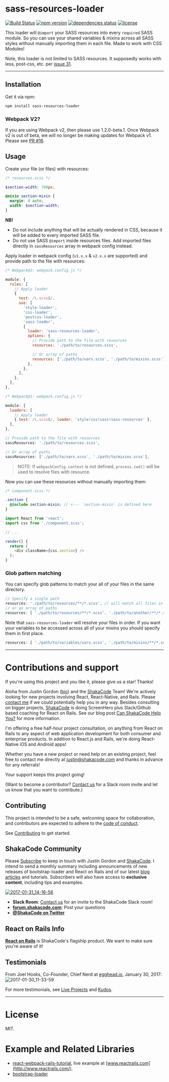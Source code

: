
# sass-resources-loader
[![Build Status](https://travis-ci.org/shakacode/react_on_rails.svg?branch=master)](https://travis-ci.org/shakacode/sass-resources-loader)
[![npm version](https://img.shields.io/npm/v/sass-resources-loader.svg?style=flat-square)](https://www.npmjs.com/package/sass-resources-loader)
[![dependencies status](https://img.shields.io/gemnasium/shakacode/sass-resources-loader.svg?style=flat-square)](https://gemnasium.com/shakacode/sass-resources-loader)
[![license](https://img.shields.io/npm/l/sass-resources-loader.svg?style=flat-square)](https://www.npmjs.com/package/sass-resources-loader)

This loader will `@import` your SASS resources into every `required` SASS module. So you can use your shared variables & mixins across all SASS styles without manually importing them in each file. Made to work with CSS Modules!

Note, this loader is not limited to SASS resources. It supposedly works with less, post-css, etc. per [issue 31](https://github.com/shakacode/sass-resources-loader/issues/31).

-------

## Installation

Get it via npm:

```bash
npm install sass-resources-loader
```

### Webpack V2?
If you are using Webpack v2, then please use 1.2.0-beta.1. Once Webpack v2 is out of beta, we will no longer be making updates for Webpack v1. Please see [PR #16](https://github.com/shakacode/sass-resources-loader/pull/16).

## Usage

Create your file (or files) with resources:

```scss
/* resources.scss */

$section-width: 700px;

@mixin section-mixin {
  margin: 0 auto;
  width: $section-width;
}
```

**NB!**
* Do not include anything that will be actually rendered in CSS, because it will be added to every imported SASS file.
* Do not use SASS `@import` inside resources files. Add imported files directly in `sassResources` array in webpack config instead.

Apply loader in webpack config (`v1.x.x` & `v2.x.x` are supported) and provide path to the file with resources:

```js
/* Webpack@2: webpack.config.js */

module: {
  rules: [
    // Apply loader
    {
      test: /\.scss$/,
      use: [
        'style-loader',
        'css-loader',
        'postcss-loader',
        'sass-loader',
        {
          loader: 'sass-resources-loader',
          options: {
            // Provide path to the file with resources
            resources: './path/to/resources.scss',

            // Or array of paths
            resources: ['./path/to/vars.scss', './path/to/mixins.scss']
          },
        },
      ],
    },
  ],
},

/* Webpack@1: webpack.config.js */

module: {
  loaders: [
    // Apply loader
    { test: /\.scss$/, loader: 'style!css!sass!sass-resources' },
  ],
},

// Provide path to the file with resources
sassResources: './path/to/resources.scss',

// Or array of paths
sassResources: ['./path/to/vars.scss', './path/to/mixins.scss'],
```

> NOTE: If `webpackConfig.context` is not defined, `process.cwd()` will be used to resolve files with resource.

Now you can use these resources without manually importing them:

```scss
/* component.scss */

.section {
  @include section-mixin; // <--- `section-mixin` is defined here
}
```

```js
import React from 'react';
import css from './component.scss';

// ...

render() {
  return (
    <div className={css.section} />
  );
}
```

### Glob pattern matching
You can specify glob patterns to match your all of your files in the same directory.
```js
// Specify a single path
resources: './path/to/resources/**/*.scss', // will match all files in folder and subdirectories
// or an array of paths
resources: [ './path/to/resources/**/*.scss', './path/to/another/**/*.scss' ]
```

Note that `sass-resources-loader` will resolve your files in order. If you want your variables to be accessed across all of your mixins you should specify them in first place.
```js
resources: [ './path/to/variables/vars.scss', './path/to/mixins/**/*.scss' ]
```

---------------

# Contributions and support

If you're using this project and you like it, please give us a star! Thanks!

Aloha from Justin Gordon ([bio](http://www.railsonmaui.com/about)) and the [ShakaCode](http://www.shakacode.com) Team! We're actively looking for new projects involving React, React-Native, and Rails. Please [contact me](mailto:justin@shakacode.com) if we could potentially help you in any way. Besides consulting on bigger projects, [ShakaCode](http://www.shakacode.com) is doing ScreenHero plus Slack/Github based coaching for React on Rails. See our blog post [Can ShakaCode Help You?](https://blog.shakacode.com/can-shakacode-help-you-4a5b1e5a8a63#.jex6tg9w9) for more information. 

I'm offering a free half-hour project consultation, on anything from React on Rails to any aspect of web application development for both consumer and enterprise products. In addition to React.js and Rails, we're doing React-Native iOS and Android apps!

Whether you have a new project or need help on an existing project, feel free to contact me directly at [justin@shakacode.com](mailto:justin@shakacode.com) and thanks in advance for any referrals!

Your support keeps this project going!

(Want to become a contributor? [Contact us](mailto:contact@shakacode.com) for a Slack room invite and let us know that you want to contribute.)

## Contributing

This project is intended to be a safe, welcoming space for collaboration, and contributors are expected to adhere to the [code of conduct](CODE_OF_CONDUCT.md).

See [Contributing](CONTRIBUTING.md) to get started.

## ShakaCode Community
Please [Subscribe](https://app.mailerlite.com/webforms/landing/l1d9x5) to keep in touch with Justin Gordon and [ShakaCode](http://www.shakacode.com/). I intend to send a monthly summary including announcements of new releases of bootstrap-loader and React on Rails and of our latest [blog articles](https://blog.shakacode.com) and tutorials. Subscribers will also have access to **exclusive content**, including tips and examples.

[![2017-01-31_14-16-56](https://cloud.githubusercontent.com/assets/1118459/22490211/f7a70418-e7bf-11e6-9bef-b3ccd715dbf8.png)](https://app.mailerlite.com/webforms/landing/l1d9x5)

* **Slack Room**: [Contact us](mailto:contact@shakacode.com) for an invite to the ShakaCode Slack room!
* **[forum.shakacode.com](https://forum.shakacode.com)**: Post your questions
* **[@ShakaCode on Twitter](https://twitter.com/shakacode)**

## React on Rails Info
**[React on Rails](https://github.com/shakacode/react_on_rails)** is ShakaCode's flagship product. We want to make sure you're aware of it!

## Testimonials
From Joel Hooks, Co-Founder, Chief Nerd at [egghead.io](https://egghead.io/), January 30, 2017: 
![2017-01-30_11-33-59](https://cloud.githubusercontent.com/assets/1118459/22443635/b3549fb4-e6e3-11e6-8ea2-6f589dc93ed3.png)

For more testimonials, see [Live Projects](https://github.com/shakacode/react_on_rails/blob/master/PROJECTS.md) and [Kudos](https://github.com/shakacode/react_on_rails/blob/master/KUDOS.md).

---------------

# License
MIT.

# Example and Related Libraries

* [react-webpack-rails-tutorial](https://github.com/shakacode/react-webpack-rails-tutorial/), live example at [www.reactrails.com](http://www.reactrails.com/).
* [bootstrap-loader](https://github.com/shakacode/bootstrap-loader/)
